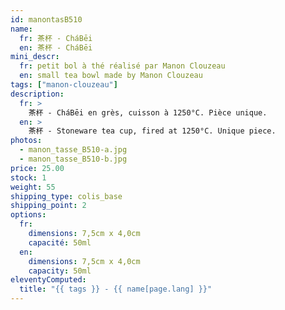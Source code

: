 ```yaml
---
id: manontasB510
name:
  fr: 茶杯 - CháBēi
  en: 茶杯 - CháBēi
mini_descr:
  fr: petit bol à thé réalisé par Manon Clouzeau
  en: small tea bowl made by Manon Clouzeau
tags: ["manon-clouzeau"]
description:
  fr: >
    茶杯 - CháBēi en grès, cuisson à 1250°C. Pièce unique.
  en: >
    茶杯 - Stoneware tea cup, fired at 1250°C. Unique piece.
photos:
  - manon_tasse_B510-a.jpg
  - manon_tasse_B510-b.jpg
price: 25.00
stock: 1
weight: 55
shipping_type: colis_base
shipping_point: 2
options:
  fr:
    dimensions: 7,5cm x 4,0cm
    capacité: 50ml
  en:
    dimensions: 7,5cm x 4,0cm
    capacity: 50ml
eleventyComputed:
  title: "{{ tags }} - {{ name[page.lang] }}"
---
```

